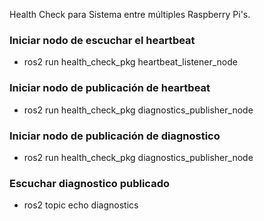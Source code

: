 Health Check para Sistema entre múltiples Raspberry Pi's.

### Iniciar nodo de escuchar el heartbeat
- ros2 run health_check_pkg heartbeat_listener_node

### Iniciar nodo de publicación de heartbeat
- ros2 run health_check_pkg diagnostics_publisher_node 

### Iniciar nodo de publicación de diagnostico
- ros2 run health_check_pkg diagnostics_publisher_node

### Escuchar diagnostico publicado
- ros2 topic echo diagnostics
